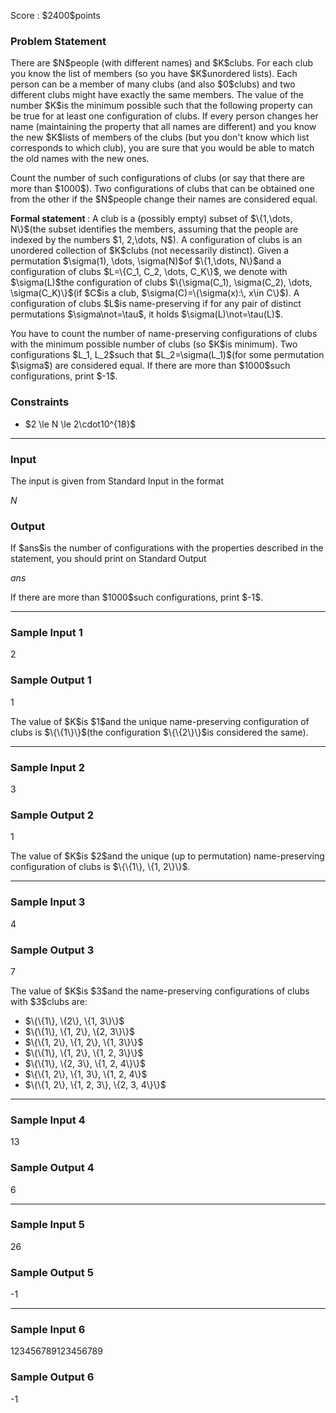 
<div>

<span>

<span>

<p>
Score : $2400$points
</p>

<div>

<section>

### **Problem Statement**

<p>
There are $N$people (with different names) and $K$clubs. For each club you know the list of members (so you have $K$unordered lists). Each person can be a member of many clubs (and also $0$clubs) and two different clubs might have exactly the same members.
The value of the number $K$is the minimum possible such that the following property can be true for at least one configuration of clubs.
If every person changes her name (maintaining the property that all names are different) and you know the new $K$lists of members of the clubs (but you don't know which list corresponds to which club), you are sure that you would be able to match the old names with the new ones.
</p>

<p>
Count the number of such configurations of clubs (or say that there are more than $1000$).
Two configurations of clubs that can be obtained one from the other if the $N$people change their names are considered equal.
</p>

<p>

<strong>
Formal statement
</strong>
:
A club is a (possibly empty) subset of $\{1,\dots, N\}$(the subset identifies the members, assuming that the people are indexed by the numbers $1, 2,\dots, N$).
A configuration of clubs is an unordered collection of $K$clubs (not necessarily distinct).
Given a permutation $\sigma(1), \dots, \sigma(N)$of $\{1,\dots, N\}$and a configuration of clubs $L=\{C_1, C_2, \dots, C_K\}$, we denote with $\sigma(L)$the configuration of clubs $\{\sigma(C_1), \sigma(C_2), \dots, \sigma(C_K)\}$(if $C$is a club,  $\sigma(C)=\{\sigma(x):\, x\in C\}$).
A configuration of clubs $L$is name-preserving if for any pair of distinct permutations $\sigma\not=\tau$, it holds $\sigma(L)\not=\tau(L)$.
</p>

<p>
You have to count the number of name-preserving configurations of clubs with the minimum possible number of clubs (so $K$is minimum). Two configurations $L_1, L_2$such that $L_2=\sigma(L_1)$(for some permutation $\sigma$) are considered equal.
If there are more than $1000$such configurations, print $-1$.
</p>

</section>

</div>

<div>

<section>

### **Constraints**

<ul>

<li>
$2 \le N \le 2\cdot10^{18}$
</li>

</ul>

</section>

</div>

---

<div>

<div>

<section>

### **Input**

<p>
The input is given from Standard Input in the format
</p>

<div>

$N$
</div>

</section>

</div>

<div>

<section>

### **Output**

<p>
If $ans$is the number of configurations with the properties described in the statement, you should print on Standard Output
</p>

<div>

$ans$
</div>

<p>
If there are more than $1000$such configurations, print $-1$.
</p>

</section>

</div>

</div>

---

<div>

<section>

### **Sample Input 1**

<div>

2

</div>

</section>

</div>

<div>

<section>

### **Sample Output 1**

<div>

1

</div>

<p>
The value of $K$is $1$and the unique name-preserving configuration of clubs is $\{\{1\}\}$(the configuration $\{\{2\}\}$is considered the same).
</p>

</section>

</div>

---

<div>

<section>

### **Sample Input 2**

<div>

3

</div>

</section>

</div>

<div>

<section>

### **Sample Output 2**

<div>

1

</div>

<p>
The value of $K$is $2$and the unique (up to permutation) name-preserving configuration of clubs is $\{\{1\}, \{1, 2\}\}$.
</p>

</section>

</div>

---

<div>

<section>

### **Sample Input 3**

<div>

4

</div>

</section>

</div>

<div>

<section>

### **Sample Output 3**

<div>

7

</div>

<p>
The value of $K$is $3$and the name-preserving configurations of clubs with $3$clubs are:
</p>

<ul>

<li>
$\{\{1\}, \{2\}, \{1, 3\}\}$
</li>

<li>
$\{\{1\}, \{1, 2\}, \{2, 3\}\}$
</li>

<li>
$\{\{1, 2\}, \{1, 2\}, \{1, 3\}\}$
</li>

<li>
$\{\{1\}, \{1, 2\}, \{1, 2, 3\}\}$
</li>

<li>
$\{\{1\}, \{2, 3\}, \{1, 2, 4\}\}$
</li>

<li>
$\{\{1, 2\}, \{1, 3\}, \{1, 2, 4\}$
</li>

<li>
$\{\{1, 2\}, \{1, 2, 3\}, \{2, 3, 4\}\}$
</li>

</ul>

</section>

</div>

---

<div>

<section>

### **Sample Input 4**

<div>

13

</div>

</section>

</div>

<div>

<section>

### **Sample Output 4**

<div>

6

</div>

</section>

</div>

---

<div>

<section>

### **Sample Input 5**

<div>

26

</div>

</section>

</div>

<div>

<section>

### **Sample Output 5**

<div>

-1

</div>

</section>

</div>

---

<div>

<section>

### **Sample Input 6**

<div>

123456789123456789

</div>

</section>

</div>

<div>

<section>

### **Sample Output 6**

<div>

-1

</div>

</section>

</div>

</span>

</span>

</div>
